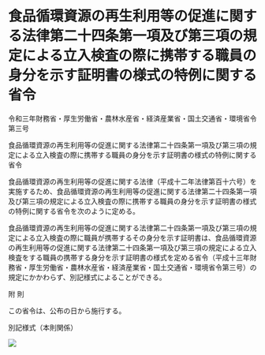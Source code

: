 # 食品循環資源の再生利用等の促進に関する法律第二十四条第一項及び第三項の規定による立入検査の際に携帯する職員の身分を示す証明書の様式の特例に関する省令

令和三年財務省・厚生労働省・農林水産省・経済産業省・国土交通省・環境省令第三号

食品循環資源の再生利用等の促進に関する法律第二十四条第一項及び第三項の規定による立入検査の際に携帯する職員の身分を示す証明書の様式の特例に関する省令

食品循環資源の再生利用等の促進に関する法律（平成十二年法律第百十六号）を実施するため、食品循環資源の再生利用等の促進に関する法律第二十四条第一項及び第三項の規定による立入検査の際に携帯する職員の身分を示す証明書の様式の特例に関する省令を次のように定める。

食品循環資源の再生利用等の促進に関する法律第二十四条第一項及び第三項の規定による立入検査の際に職員が携帯するその身分を示す証明書は、食品循環資源の再生利用等の促進に関する法律第二十四条第一項及び第三項の規定による立入検査をする職員の携帯する身分を示す証明書の様式を定める省令（平成十三年財務省・厚生労働省・農林水産省・経済産業省・国土交通省・環境省令第三号）の規定にかかわらず、別記様式によることができる。

附 則

この省令は、公布の日から施行する。

別記様式（本則関係）

![](/./pict/R03F140190170150160180003_001.jpg)
